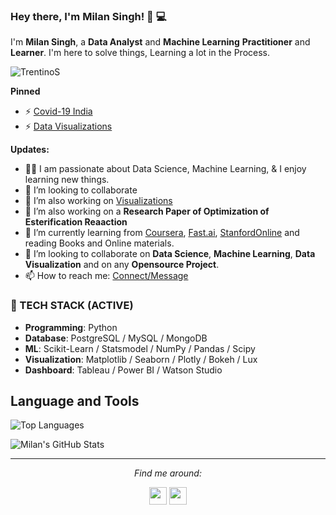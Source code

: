 ### Hey there, I'm __Milan Singh__! 👋 :computer:

I'm **Milan Singh**, a **Data Analyst** and **Machine Learning** **Practitioner** and **Learner**. I'm here to solve things, Learning a lot in the Process.

<p align="left"> <img src="https://komarev.com/ghpvc/?username=TrentinoS" alt="TrentinoS" /> </p>

**Pinned**
- ⚡ [Covid-19 India](https://github.com/TrentinoS/Covid_India.git)
- ⚡ [Data Visualizations](https://github.com/TrentinoS/Visualization.git)

**Updates:**
- 👨‍💻 I am passionate about Data Science, Machine Learning, & I enjoy learning new things.
- 👯 I’m looking to collaborate 
- 🔭 I’m also working on [Visualizations](https://github.com/TrentinoS/Visualization.git)
- 🔭 I’m also working on a **Research Paper of Optimization of Esterification Reaaction**
- 🌱 I’m currently learning from [Coursera](https://www.coursera.org/), [Fast.ai](https://course.fast.ai/#), [StanfordOnline](https://online.stanford.edu/) and reading Books and Online materials.
- 👯 I’m looking to collaborate on **Data Science**, **Machine Learning**, **Data Visualization** and on any **Opensource Project**. 
- 📫 How to reach me: [Connect/Message](https://www.linkedin.com/in/milan-singh-932165a6/)


### 🚀 TECH STACK (ACTIVE) 

- <strong>Programming</strong>: Python 
- <strong>Database</strong>: PostgreSQL / MySQL / MongoDB 
- <strong>ML</strong>: Scikit-Learn / Statsmodel / NumPy / Pandas / Scipy
- <strong>Visualization</strong>: Matplotlib / Seaborn / Plotly / Bokeh / Lux
- <strong>Dashboard</strong>: Tableau / Power BI / Watson Studio



## **Language and Tools**

![Top Languages](https://github-readme-stats.vercel.app/api/top-langs/?username=TrentinoS&theme=tokyonight)

![Milan's GitHub Stats](https://github-readme-stats.vercel.app/api?username=TrentinoS&show_icons=true&theme=tokyonight)



<hr>
<p align="center">
  <i>Find me around:</i>

  <p align="center">
    <a href="https://www.linkedin.com/in/milan-singh-932165a6/" alt="Linkedin"><img width="28px" src="https://cdn.iconscout.com/icon/free/png-64/linkedin-1464529-1239440.png"></a>
    <a href="mailto:milansinghthakur024@gmail.com" alt="Contact me"><img width="28px" src="https://cdn.iconscout.com/icon/free/png-64/gmail-32-761667.png"></a>
    
  </p>

<!--
**TrentinoS/TrentinoS** is a ✨ _special_ ✨ repository because its `README.md` (this file) appears on your GitHub profile.

Here are some ideas to get you started:
- 🔭 I’m currently working as a Developer Internship at [**Information and Language Processing Research Lab**](https://ilprl.ku.edu.np/)
- 🔭 I’m currently working on ...
- 🌱 I’m currently learning ...
- 👯 I’m looking to collaborate on ...
- 🤔 I’m looking for help with ...
- 💬 Ask me about ...
- 📫 How to reach me: ...
- 😄 Pronouns: ...
- ⚡ Fun fact: ...
-->
